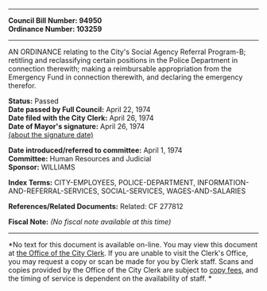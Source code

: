 * * * * *  
  
**Council Bill Number: [](#h0)[](#h2)94950**   
**Ordinance Number: 103259**  
  
* * * * *  
  
AN ORDINANCE relating to the City's Social Agency Referral Program-B; retitling and reclassifying certain positions in the Police Department in connection therewith; making a reimbursable appropriation from the Emergency Fund in connection therewith, and declaring the emergency therefor.  
  
**Status:** Passed   
**Date passed by Full Council:** April 22, 1974   
**Date filed with the City Clerk:** April 26, 1974   
**Date of Mayor's signature:** April 26, 1974   
[(about the signature date)](/~public/approvaldate.htm)   
  
  
**Date introduced/referred to committee:** April 1, 1974   
**Committee:** Human Resources and Judicial   
**Sponsor:** WILLIAMS   
  
**Index Terms:** CITY-EMPLOYEES, POLICE-DEPARTMENT, INFORMATION-AND-REFERRAL-SERVICES, SOCIAL-SERVICES, WAGES-AND-SALARIES  
  
**References/Related Documents:** Related: CF 277812  
  
**Fiscal Note:** *(No fiscal note available at this time)*  
  
* * * * *  
  
*No text for this document is available on-line. You may view this document at [the Office of the City Clerk](http://www.seattle.gov/leg/clerk/contactUs.htm). If you are unable to visit the Clerk's Office, you may request a copy or scan be made for you by Clerk staff. Scans and copies provided by the Office of the City Clerk are subject to [copy fees](http://clerk.seattle.gov/~public/clerkfees.htm), and the timing of service is dependent on the availability of staff. *  
  
  
